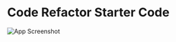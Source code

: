# Code Refactor Starter Code

![App Screenshot](/urban-octo-telegram/Develop/assets/images/README-screenshot.png)
